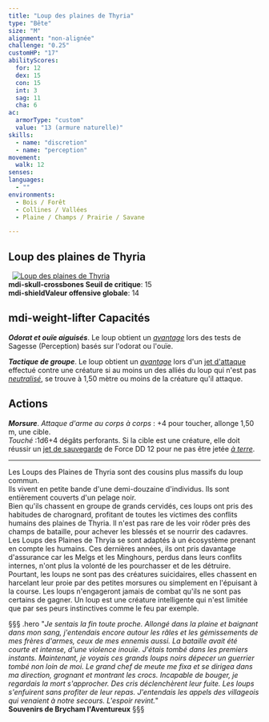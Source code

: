 ```yaml
---
title: "Loup des plaines de Thyria"
type: "Bête"
size: "M"
alignment: "non-alignée"
challenge: "0.25"
customHP: "17"
abilityScores:
  for: 12
  dex: 15
  con: 15
  int: 3
  sag: 11
  cha: 6
ac:
  armorType: "custom"
  value: "13 (armure naturelle)"
skills:
  - name: "discretion"
  - name: "perception"
movement:
  walk: 12
senses:
languages:
  - ""
environments:
  - Bois / Forêt
  - Collines / Vallées
  - Plaine / Champs / Prairie / Savane

---
```

## Loup des plaines de Thyria
&nbsp;
[![Loup des plaines de Thyria](https://www.douaratil.fr/illustrations/bete/loupdesplainesdethyriam.png)](https://www.douaratil.fr/illustrations/bete/loupdesplainesdethyria.jpg)  
**<v-icon>mdi-skull-crossbones</v-icon> Seuil de critique**: 15        
**<v-icon>mdi-shield</v-icon>Valeur offensive globale**: 14   
## <v-icon>mdi-weight-lifter</v-icon> Capacités
_**Odorat et ouïe aiguisés**_. Le loup obtient un [_avantage_](/utiliser-les-caracteristiques/#avantage-et-desavantage) lors des tests de Sagesse (Perception) basés sur l'odorat ou l'ouïe.

_**Tactique de groupe**_. Le loup obtient un [_avantage_](/utiliser-les-caracteristiques/#avantage-et-desavantage) lors d'un [jet d'attaque](/combattre/#jets-d-attaque) effectué contre une créature si au moins un des alliés du loup qui n'est pas [_neutralisé_](/gerer-la-sante-du-personnage/#neutralise), se trouve à 1,50 mètre ou moins de la créature qu'il attaque.

## Actions
_**Morsure**_. _Attaque d'arme au corps à corps_ : +4 pour toucher, allonge 1,50 m, une cible.  
_Touché_ :1d6+4 dégâts perforants. Si la cible est une créature, elle doit réussir un [jet de sauvegarde](/utiliser-les-caracteristiques/#jets-de-sauvegarde) de Force DD 12 pour ne pas être jetée [_à terre_](/gerer-la-sante-du-personnage/#a-terre).

---

Les Loups des Plaines de Thyria sont des cousins plus massifs du loup commun.  
Ils vivent en petite bande d'une demi-douzaine d'individus. Ils sont entièrement couverts d'un pelage noir.  
Bien qu'ils chassent en groupe de grands cervidés, ces loups ont pris des habitudes de charognard, profitant de toutes les victimes des conflits humains des plaines de Thyria. Il n'est pas rare de les voir rôder près des champs de bataille, pour achever les blessés et se nourrir des cadavres. Les Loups des Plaines de Thryia se sont adaptés à un écosystème prenant en compte les humains.
Ces dernières années, ils ont pris davantage d'assurance car les Melgs et les Minghours, perdus dans leurs conflits internes, n'ont plus la volonté de les pourchasser et de les détruire.  
Pourtant, les loups ne sont pas des créatures suicidaires, elles chassent en harcelant leur proie par des petites morsures ou simplement en l'épuisant à la course. Les loups n'engageront jamais de combat qu'ils ne sont pas certains de gagner. Un loup est une créature intelligente qui n'est limitée que par ses peurs instinctives comme le feu par exemple.  

§§§ .hero
"*Je sentais la fin toute proche. Allongé dans la plaine et baignant dans mon sang, j'entendais encore autour les râles et les gémissements de mes frères d'armes, ceux de mes ennemis aussi. La bataille avait été courte et intense, d'une violence inouïe. J'étais tombé dans les premiers instants.*   *Maintenant, je voyais ces grands loups noirs dépecer un guerrier tombé non loin de moi. Le grand chef de meute me fixa et se dirigea dans ma direction, grognant et montrant les crocs. Incapable de bouger, je regardais la mort s'approcher. Des cris déclenchèrent leur fuite. Les loups s'enfuirent sans profiter de leur repas. J'entendais les appels des villageois qui venaient à notre secours. L'espoir revint.*"     
**Souvenirs de Brycham l'Aventureux**
§§§
